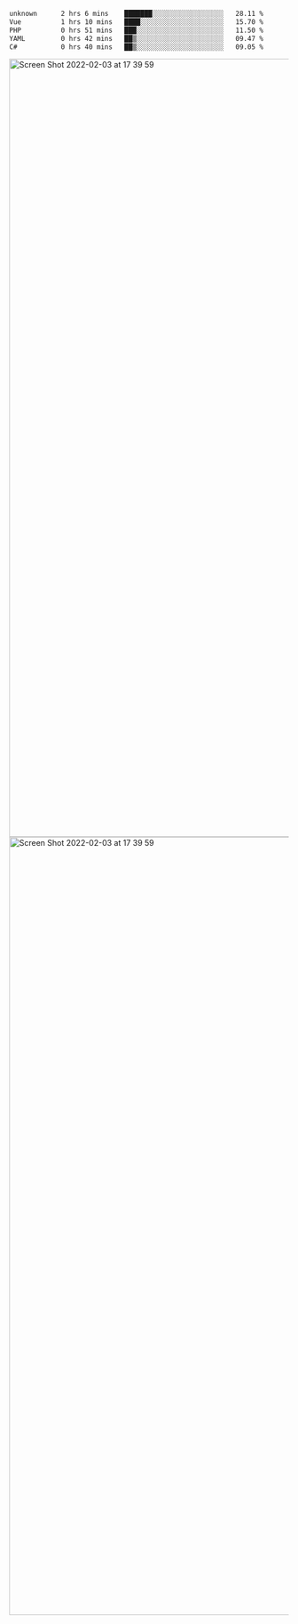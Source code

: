 <!--START_SECTION:waka-->

```txt
unknown      2 hrs 6 mins    ███████░░░░░░░░░░░░░░░░░░   28.11 %
Vue          1 hrs 10 mins   ████░░░░░░░░░░░░░░░░░░░░░   15.70 %
PHP          0 hrs 51 mins   ███░░░░░░░░░░░░░░░░░░░░░░   11.50 %
YAML         0 hrs 42 mins   ██▒░░░░░░░░░░░░░░░░░░░░░░   09.47 %
C#           0 hrs 40 mins   ██▒░░░░░░░░░░░░░░░░░░░░░░   09.05 %
```

<!--END_SECTION:waka-->

<img width="1400" alt="Screen Shot 2022-02-03 at 17 39 59" src="https://user-images.githubusercontent.com/45716542/152387304-f2b60485-53a6-4f4b-a818-5cefb1b0c0ae.png">
<img width="1400" alt="Screen Shot 2022-02-03 at 17 39 59" src="https://user-images.githubusercontent.com/45716542/152387273-ea5cdf21-2a45-44da-8bef-00c1763b1d42.png">
